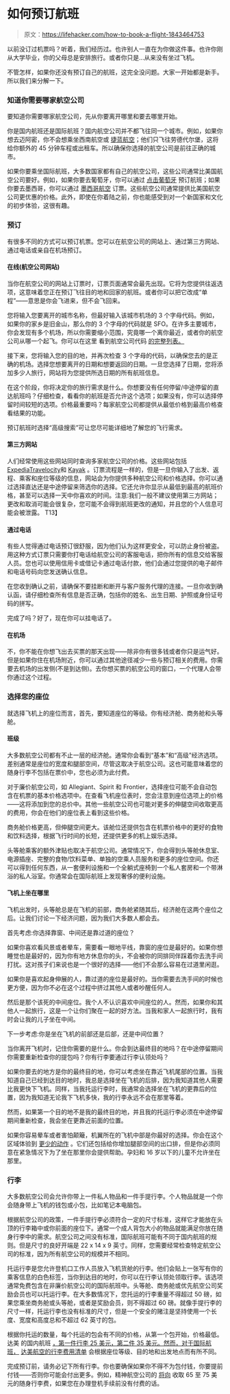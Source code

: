 # 如何预订航班

> 原文：<https://lifehacker.com/how-to-book-a-flight-1843464753>

以前没订过机票吗？听着，我们经历过。也许别人一直在为你做这件事。也许你刚从大学毕业，你的父母总是安排旅行。或者你只是…从来没有坐过飞机。



不管怎样，如果你还没有预订自己的航班，这完全没问题。大家一开始都是新手。所以我们来分解一下。

### **知道你需要哪家航空公司**

要知道你需要哪家航空公司，先从你要离开哪里和要去哪里开始。

你是国内航班还是国际航班？国内航空公司并不都飞往同一个城市。例如，如果你想去迈阿密，你不会想乘坐西南航空或 [捷蓝航空](https://www.jetblue.com/)；他们只飞往劳德代尔堡，这将给你额外的 45 分钟车程或出租车。所以确保你选择的航空公司是前往正确的城市。

如果你要乘坐国际航班，大多数国家都有自己的航空公司，这些公司通常比美国航空公司要好。例如，如果你要去葡萄牙，你可以通过 [点击葡萄牙](https://www.flytap.com/) 预订航班；如果你要去墨西哥，你可以通过 [墨西哥航空](https://aeromexico.com/) 订票。这些航空公司通常提供比美国航空公司更优惠的价格。此外，即使在你着陆之前，你也能感受到对一个新国家和文化的初步体验，这很有趣。

### **预订**

有很多不同的方式可以预订机票。您可以在航空公司的网站上、通过第三方网站、通过电话或亲自在机场预订。

#### **在线(航空公司网站)**

当你在航空公司的网站上订票时，订票页面通常会最先出现。它将为您提供往返选项，这意味着您正在预订飞往目的地和回家的航班。或者你可以把它改成“单程”——意思是你会飞进来，但不会飞回来。

您将输入您要离开的城市名称，但最好输入该城市机场的 3 个字母代码。例如，如果你的家乡是旧金山，那么你的 3 个字母的代码就是 SFO。在许多主要城市，你会发现有多个机场，所以你需要缩小范围，究竟哪一个离你最近，或者你的航空公司从哪一个起飞。你可以在这里 看到航空公司代码 [的完整列表。](https://www.world-airport-codes.com/us-top-40-airports.html) 

接下来，您将输入您的目的地，并再次检查 3 个字母的代码，以确保您去的是正确的机场。选择您想要离开的日期和想要返回的日期。一旦您选择了日期，您将添加多少人旅行，网站将为您提供所选日期的所有航班信息。

在这个阶段，你将决定你的旅行需求是什么。你想要没有任何停留/中途停留的直达航班吗？仔细检查，看看你的航班是否允许这个选项；如果没有，你可以选择停留时间较短的选项。价格最重要吗？每家航空公司都提供从最低价格到最高价格查看结果的功能。

预订航班时选择“高级搜索”可让您尽可能详细地了解您的飞行需求。

#### **第三方网站**

人们经常使用这些网站同时查询多家航空公司的价格。这些网站包括[Expedia](https://www.expedia.com/)[Travelocity](https://www.travelocity.com/)和 [Kayak](https://www.kayak.com/) 。订票流程是一样的，但是一旦你输入了出发、返程、乘客和座位等级的信息，网站会为你提供多种航空公司和价格选择。你可以通过选择直达还是中途停留来筛选你的选择。它还允许你显示从最低到最高的航班价格，甚至可以选择一天中你喜欢的时间。注意:我们一般不建议使用第三方网站；更改和取消可能会很复杂，您可能不会得到航班更改的通知，并且您的个人信息可能会被泄露。
T13】

#### **通过电话**

有些人觉得通过电话预订很舒服，因为他们认为这样更安全，可以防止身份被盗。用这种方式订票只需要你打电话给航空公司的客服电话，把你所有的信息交给客服人员。您也可以使用信用卡或借记卡通过电话付款，他们会通过您提供的电子邮件和电话号码向您发送确认信息。

在您收到确认之前，请确保不要挂断和断开与客户服务代理的连接。一旦你收到确认函，请仔细检查所有信息是否正确，包括你的姓名、出生日期、护照或身份证号码的拼写。

完成了吗？好了，现在你可以挂电话了。

#### **在机场**

不，你不能在你想飞出去买票的那天出现——除非你有很多钱或者你只是运气好。但是如果你住在机场附近，你可以通过其他途径减少一些与预订相关的费用。你需要去机场的出发侧(不是到达侧)。去你想买票的航空公司的窗口，一个代理人会带你通过这个过程。

### **选择您的座位**

就选择飞机上的座位而言，首先，要知道座位的等级。你有经济舱、商务舱和头等舱。

#### 班级

大多数航空公司都有不止一层的经济舱。通常你会看到“基本”和“高级”经济选项。差别通常是座位的宽度和腿部空间，尽管这取决于航空公司。这也可能意味着您的随身行李不包括在票价中，您也必须为此付费。

对于廉价航空公司，如 Allegiant、Spirit 和 Frontier，选择座位可能不会自动包含在机票的基本价格选项中。在查看飞机座位表时，您会注意到座位选项上的价格——这将添加到您的总价中。其他一些航空公司也可能对更多的伸腿空间收取更高的费用，你会在他们的座位表上看到这些价格。

商务舱价格更高，但伸腿空间更大。该舱位还提供包含在机票价格中的更好的食物和饮料选择，根据飞行时间的长短，还提供更多的机上娱乐选择。

头等舱乘客的额外津贴也取决于航空公司。通常情况下，你会得到头等舱休息室、电源插座、完整的食物/饮料菜单、单独的空乘人员服务和更多的座位空间。你还可以得到任何东西，从一套便利设施和一个全躺式座椅到一个私人套房和一个带淋浴的私人浴室。你通常会在国际航班上发现奢侈的便利设施。

#### 飞机上坐在哪里

飞机出发时，头等舱总是在飞机的前部，商务舱紧随其后，经济舱在这两个座位之后。让我们讨论一下经济问题，因为我们大多数人都会去。

首先考虑:你选择靠窗、中间还是靠过道的座位？

如果你喜欢看风景或者晕车，需要看一眼地平线，靠窗的座位是最好的。如果你想睡觉也是最好的，因为你有地方休息你的头，不会被你的同排同伴踩着你去洗手间打扰。这对孩子们来说也是一个很好的选择——他们不会那么容易在过道里闲逛。

如果你是喜欢起身伸展的人，靠过道的座位是最好的。当你需要去洗手间的时候也更方便，因为你不必在这个过程中挤过其他人或者吵醒任何人。

然后是那个该死的中间座位。我个人不认识喜欢中间座位的人。然而，如果你和其他人一起旅行，这是一个让你们聚在一起的好方法。当我和家人一起旅行时，我有时会让我的儿子坐在中间。

下一步考虑:你是坐在飞机的前部还是后部，还是中间位置？

当你离开飞机时，记住你需要的是什么。你会到达最终目的地吗？在中途停留期间你需要重新检查你的提包吗？你有行李要通过行李认领处吗？

如果你要去的地方是你的最终目的地，你可以考虑坐在靠近飞机尾部的位置。当我知道自己已经到达目的地时，我总是选择坐在飞机的后排，因为我知道其他人需要比我更快下飞机。同样，当我托运行李时，我通常会选择坐在飞机的更靠后的位置，因为我知道无论我下飞机多快，我的行李永远不会在那里等着。

然而，如果第一个目的地不是我的最终目的地，并且我的托运行李必须在中途停留期间重新检查，我会坐在更靠近前面的位置。

如果你容易晕车或者害怕颠簸，机翼所在的飞机中部是你最好的选择。你会在这个区域体验到 [更少的动作](https://lifehacker.com/where-to-sit-on-an-airplane-for-a-smoother-ride-1787059815) 。它们还包括给你增加腿部空间的出口排，但是你必须同意在紧急情况下为了坐在那里你会提供帮助。孕妇和 16 岁以下的儿童不允许坐在那里。

### **行李**

大多数航空公司会允许你带上一件私人物品和一件手提行李。个人物品就是一个你会随身带上飞机的钱包或小包，比如笔记本电脑包。

根据航空公司的政策，一件手提行李必须符合一定的尺寸标准，这样它才能放在头顶的行李箱中或你前面的座位下。通常一个成人背包大小的物品就能满足你放在随身行李中的需求。航空公司之间没有标准，国际航班可能有不同于国内航班的规则。但是尺寸的良好开端是 22 x 14 x 9 英寸。同样，您需要经常检查特定航空公司的标准，因为所有航空公司的规模并不相同。

托运行李是您允许登机口工作人员放入飞机货舱的行李。他们会贴上一张写有你的乘客信息的白色标签，当你到达目的地时，你可以在行李认领处领取行李。该选项通常免费包含在非廉价航空公司的国际航班中。头等舱、商务舱或优先航空公司奖励会员也可以托运行李。在大多数情况下，您托运的行李重量不得超过 50 磅，如果您乘坐商务舱或头等舱，或者是奖励会员，则不得超过 60 磅。就像手提行李的尺寸一样，托运行李也没有标准的尺寸，但是一个安全的赌注是坚持使用一个长度、宽度和高度总和不超过 62 英寸的包。

根据你托运的数量，每个托运的包会有不同的价格，从第一个包开始，价格最低。达美 的国内航班 [，第一件行李 25 美元，第二件 35 美元。然而，对于国际航班，](https://www.delta.com/content/www/en_US/traveling-with-us/baggage.html) [达美航空的行李费用清单](https://www.delta.com/content/www/en_US/traveling-with-us/baggage/before-your-trip/checked.html/#BaggageFees) 会根据座位等级、目的地和出发地点而有所不同。

完成预订前，请务必记下所有行李。你也要确保如果你不得不为包付钱，你要提前付钱——否则你可能会付出更多。例如，精神航空公司的 [将向](https://www.spirit.com/optional-services) 收取 65 至 75 美元的随身行李费，如果您在办理登机手续前没有付费的话。